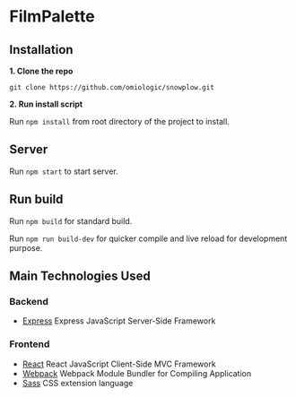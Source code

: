 # FilmPalette


## Installation

**1. Clone the repo**

    git clone https://github.com/omiologic/snowplow.git

**2. Run install script**

Run `npm install` from root directory of the project to install.


## Server

Run `npm start` to start server.


## Run build

Run `npm build` for standard build.

Run `npm run build-dev` for quicker compile and live reload for development purpose.


## Main Technologies Used

### Backend
* [Express](http://expressjs.com) Express JavaScript Server-Side Framework

### Frontend
* [React](https://facebook.github.io/react/) React JavaScript Client-Side MVC Framework
* [Webpack](https://webpack.github.io/) Webpack Module Bundler for Compiling Application
* [Sass](http://sass-lang.com/) CSS extension language


